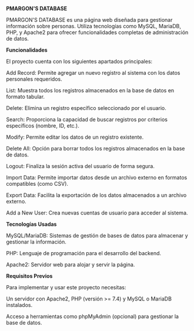 **PMARGON'S DATABASE**

PMARGON'S DATABASE es una página web diseñada para gestionar información sobre personas. Utiliza tecnologías como MySQL, MariaDB, PHP, y Apache2 para ofrecer funcionalidades completas de administración de datos.

**Funcionalidades**

El proyecto cuenta con los siguientes apartados principales:

Add Record: Permite agregar un nuevo registro al sistema con los datos personales requeridos.

List: Muestra todos los registros almacenados en la base de datos en formato tabular.

Delete: Elimina un registro específico seleccionado por el usuario.

Search: Proporciona la capacidad de buscar registros por criterios específicos (nombre, ID, etc.).

Modify: Permite editar los datos de un registro existente.

Delete All: Opción para borrar todos los registros almacenados en la base de datos.

Logout: Finaliza la sesión activa del usuario de forma segura.

Import Data: Permite importar datos desde un archivo externo en formatos compatibles (como CSV).

Export Data: Facilita la exportación de los datos almacenados a un archivo externo.

Add a New User: Crea nuevas cuentas de usuario para acceder al sistema.

**Tecnologías Usadas**

MySQL/MariaDB: Sistemas de gestión de bases de datos para almacenar y gestionar la información.

PHP: Lenguaje de programación para el desarrollo del backend.

Apache2: Servidor web para alojar y servir la página.

**Requisitos Previos**

Para implementar y usar este proyecto necesitas:

Un servidor con Apache2, PHP (versión >= 7.4) y MySQL o MariaDB instalados.

Acceso a herramientas como phpMyAdmin (opcional) para gestionar la base de datos.
